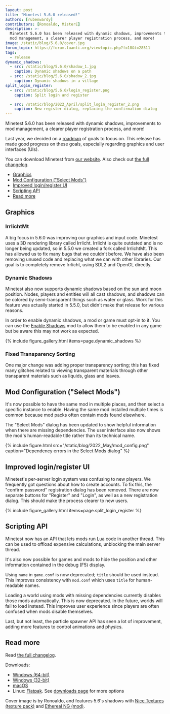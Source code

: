 ```yaml
---
layout: post
title: "Minetest 5.6.0 released!"
authors: [rubenwardy]
contributors: [Ronoaldo, MisterE]
description: >-
  Minetest 5.6.0 has been released with dynamic shadows, improvements to
  mod management, a clearer player registration process, and more!
image: /static/blog/5.6.0/cover.jpg
forum_topic: https://forum.luanti.org/viewtopic.php?f=18&t=28511
tags:
  - release
dynamic_shadows:
  - src: /static/blog/5.6.0/shadow_1.jpg
    caption: Dynamic shadows on a path
  - src: /static/blog/5.6.0/shadow_2.jpg
    caption: Dynamic shadows in a village
split_login_register:
  - src: /static/blog/5.6.0/login_register.png
    caption: Split login and register

  - src: /static/blog/2022_April/split_login_register_2.png
    caption: New register dialog, replacing the confirmation dialog
---
```


Minetest 5.6.0 has been released with dynamic shadows, improvements to
mod management, a clearer player registration process, and more!

Last year, we decided on a
[roadmap](https://github.com/minetest/minetest/blob/master/doc/direction.md) of
goals to focus on. This release has made good progress on these goals,
especially regarding graphics and user interfaces (UIs).

You can download Minetest from
[our website](https://www.minetest.net/downloads/).
Also check out
[the full changelog](https://dev.minetest.net/Changelog#5.5.0_.E2.86.92_5.6.0).

<!-- more -->

- [Graphics](#graphics)
- [Mod Configuration ("Select Mods")](#mod-configuration-select-mods)
- [Improved login/register UI](#improved-loginregister-ui)
- [Scripting API](#scripting-api)
- [Read more](#read-more)


## Graphics

### IrrlichtMt

A big focus in 5.6.0 was improving our graphics and input code. Minetest
uses a 3D rendering library called Irrlicht. Irrlicht is quite outdated and is
no longer being updated, so in 5.5.0 we created a fork called IrrlichtMt. This
has allowed us to fix many bugs that we couldn't before. We have also been
removing unused code and replacing what we can with other libraries. Our goal
is to completely remove Irrlicht, using SDL2 and OpenGL directly.

### Dynamic Shadows

Minetest also now supports dynamic shadows based on the sun and moon position.
Nodes, players and entities will all cast shadows, and shadows can be colored
by semi-transparent things such as water or glass. Work for this feature was
actually started in 5.5.0, but didn't make that release for various reasons.

In order to enable dynamic shadows, a mod or game must opt-in to it. You can use
the [Enable Shadows](https://content.luanti.org/packages/ROllerozxa/enable_shadows/)
mod to allow them to be enabled in any game but be aware this may not work as expected.

{% include figure_gallery.html items=page.dynamic_shadows %}

### Fixed Transparency Sorting

One major change was adding proper transparency sorting; this has fixed many
glitches related to viewing transparent materials through other transparent
materials such as liquids, glass and leaves.


## Mod Configuration ("Select Mods")

It's now possible to have the same mod in multiple places, and then select
a specific instance to enable. Having the same mod installed multiple
times is common because mod packs often contain mods found elsewhere.

The "Select Mods" dialog has been updated to show helpful information when
there are missing dependencies. The user interface also now shows the mod's
human-readable title rather than its technical name.

{% include figure.html src="/static/blog/2022_May/mod_config.png" caption="Dependency errors in the Select Mods dialog" %}


## Improved login/register UI

Minetest's per-server login system was confusing to new
players. We frequently got questions about how to create accounts.
To fix this, the "confirm password" registration dialog has been removed. There are now
separate buttons for "Register" and "Login", as well as a new registration dialog. This
should make the process clearer to new users.


{% include figure_gallery.html items=page.split_login_register %}


## Scripting API

Minetest now has an API that lets mods run Lua code in another thread. This can
be used to offload expensive calculations, unblocking the main server thread.

It's also now possible for games and mods to hide the position and other
information contained in the debug (F5) display.

Using `name` in `game.conf` is now deprecated; `title` should be used instead.
This improves consistency with `mod.conf` which uses `title` for human-readable
names.

Loading a world using mods with missing dependencies currently disables those
mods automatically. This is now deprecated. In the future, worlds will fail to
load instead. This improves user experience since players are often confused
when mods disable themselves.

Last, but not least, the particle spawner API has seen a lot of improvement,
adding more features to control animations and physics.

## Read more

Read [the full changelog](https://dev.minetest.net/Changelog#5.5.0_.E2.86.92_5.6.0).

Downloads:

- [Windows (64-bit)](https://github.com/minetest/minetest/releases/download/5.6.0/minetest-5.6.0-win64.zip)
- [Windows (32-bit)](https://github.com/minetest/minetest/releases/download/5.6.0/minetest-5.6.0-win32.zip)
- [macOS](https://github.com/minetest/minetest/releases/download/5.6.0/minetest-5.6.0-osx.zip)
- Linux: [Flatpak](https://flathub.org/apps/details/net.minetest.Minetest).
  See [downloads page](https://www.minetest.net/downloads/) for more options

Cover image is by Ronoaldo, and features 5.6's shadows with
[Nice Textures (texture pack)](https://content.luanti.org/packages/duckgo/nice_textures/)
and
[Ethereal NG (mod)](https://content.luanti.org/packages/TenPlus1/ethereal/).
